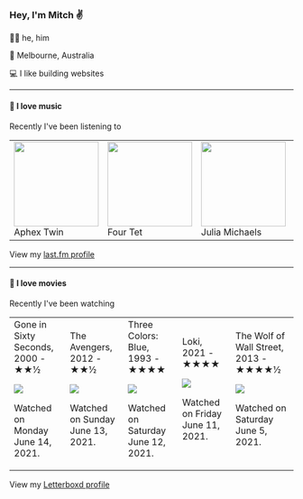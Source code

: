 <article><h3>Hey, I&#x27;m Mitch ✌️</h3><section><p>🙆‍♂️ he, him</p><p>📍 Melbourne, Australia</p><p>💻 I like building websites</p></section><hr/><section><h4>💽 I love music</h4><p>Recently I&#x27;ve been listening to</p><table><tbody><td><img src="https://lastfm.freetls.fastly.net/i/u/174s/6f199a67803148cfb2cf2238b8fda0fb.png" height="150px" alt="" role="presentation"/><br/>Aphex Twin</td><td><img src="https://lastfm.freetls.fastly.net/i/u/174s/b18a7bf5b1354938c924ab0bc1d5bbde.png" height="150px" alt="" role="presentation"/><br/>Four Tet</td><td><img src="https://lastfm.freetls.fastly.net/i/u/174s/279997270e10c11c6c57cd4e0cea6dbf.png" height="150px" alt="" role="presentation"/><br/>Julia Michaels</td><td><img src="https://lastfm.freetls.fastly.net/i/u/174s/00ea30ee47c14dc79e38fc7e628f9b5f.png" height="150px" alt="" role="presentation"/><br/>Nicolas Jaar</td><td><img src="https://lastfm.freetls.fastly.net/i/u/174s/45a364d24b25226c5076f99b976cb14c.png" height="150px" alt="" role="presentation"/><br/>Enya</td></tbody></table><span>View my <a href="https://www.last.fm/user/mylsb">last.fm profile</a></span></section><hr/><section><h4>📼 I love movies</h4><p>Recently I&#x27;ve been watching</p><table><tbody><td>Gone in Sixty Seconds, 2000 - ★★½<br/><span> <p><img src="https://a.ltrbxd.com/resized/film-poster/4/6/9/2/5/46925-gone-in-sixty-seconds-0-500-0-750-crop.jpg?k=293d10c038"/></p> <p>Watched on Monday June 14, 2021.</p> </span></td><td>The Avengers, 2012 - ★★½<br/><span> <p><img src="https://a.ltrbxd.com/resized/sm/upload/10/u6/42/pa/cezWGskPY5x7GaglTTRN4Fugfb8-0-500-0-750-crop.jpg?k=f17c6a0b03"/></p> <p>Watched on Sunday June 13, 2021.</p> </span></td><td>Three Colors: Blue, 1993 - ★★★★<br/><span> <p><img src="https://a.ltrbxd.com/resized/film-poster/5/1/9/4/2/51942-three-colors-blue-0-500-0-750-crop.jpg?k=d27643c8d7"/></p> <p>Watched on Saturday June 12, 2021.</p> </span></td><td>Loki, 2021 - ★★★★<br/><span> <p><img src="https://a.ltrbxd.com/resized/film-poster/6/7/1/8/1/5/671815-loki-0-500-0-750-crop.jpg?k=87da5c36a9"/></p> <p>Watched on Friday June 11, 2021.</p> </span></td><td>The Wolf of Wall Street, 2013 - ★★★★½<br/><span> <p><img src="https://a.ltrbxd.com/resized/sm/upload/n7/aq/ro/w9/vK1o5rZGqxyovfIhZyMELhk03wO-0-500-0-750-crop.jpg?k=ff87b9ab7c"/></p> <p>Watched on Saturday June 5, 2021.</p> </span></td></tbody></table><span>View my <a href="https://letterboxd.com/myslab/">Letterboxd profile</a></span></section></article>